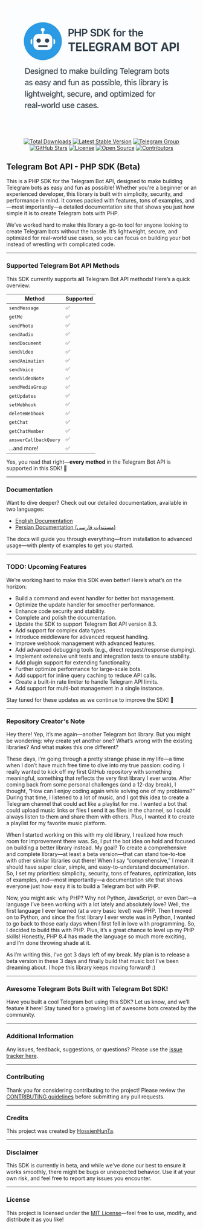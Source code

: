 <p align="center">
  <img src="/docs-site/src/assets/hedear.jpg" alt="Telegram Bot API - PHP SDK Banner">
</p>

<p align="center">
  <a href="https://packagist.org/packages/irazasyed/telegram-bot-sdk"><img src="https://img.shields.io/packagist/dt/hosseinhunta/php-telegram-api-bot.svg" alt="Total Downloads"></a>
  <a href="https://packagist.org/packages/irazasyed/telegram-bot-sdk"><img src="https://img.shields.io/packagist/v/hosseinhunta/php-telegram-api-bot.svg" alt="Latest Stable Version"></a>
  <a href="https://t.me/php_telegram_api_bot"><img src="https://img.shields.io/badge/Telegram-Join%20Group-blue" alt="Telegram Group"></a>
  <a href="https://github.com/hosseinhunta/php-telegram-api-bot"><img src="https://img.shields.io/github/stars/hosseinhunta/php-telegram-api-bot?style=social" alt="GitHub Stars"></a>
  <a href="https://github.com/hosseinhunta/php-telegram-api-bot/blob/main/LICENSE"><img src="https://img.shields.io/github/license/hosseinhunta/php-telegram-api-bot" alt="License"></a>
  <a href="https://github.com/hosseinhunta/php-telegram-api-bot"><img src="https://img.shields.io/badge/Open%20Source-Yes-brightgreen" alt="Open Source"></a>
  <a href="https://github.com/hosseinhunta/php-telegram-api-bot/graphs/contributors"><img src="https://img.shields.io/github/contributors/hosseinhunta/php-telegram-api-bot" alt="Contributors"></a>
</p>

## Telegram Bot API - PHP SDK (Beta)

This is a PHP SDK for the Telegram Bot API, designed to make building Telegram bots as easy and fun as possible! Whether you're a beginner or an experienced developer, this library is built with simplicity, security, and performance in mind. It comes packed with features, tons of examples, and—most importantly—a detailed documentation site that shows you just how simple it is to create Telegram bots with PHP.

We’ve worked hard to make this library a go-to tool for anyone looking to create Telegram bots without the hassle. It’s lightweight, secure, and optimized for real-world use cases, so you can focus on building your bot instead of wrestling with complicated code.

---

### Supported Telegram Bot API Methods

This SDK currently supports **all** Telegram Bot API methods! Here’s a quick overview:

| Method            | Supported |
|-------------------|-----------|
| `sendMessage`     | ✅        |
| `getMe`           | ✅        |
| `sendPhoto`       | ✅        |
| `sendAudio`       | ✅        |
| `sendDocument`    | ✅        |
| `sendVideo`       | ✅        |
| `sendAnimation`   | ✅        |
| `sendVoice`       | ✅        |
| `sendVideoNote`   | ✅        |
| `sendMediaGroup`  | ✅        |
| `getUpdates`      | ✅        |
| `setWebhook`      | ✅        |
| `deleteWebhook`   | ✅        |
| `getChat`         | ✅        |
| `getChatMember`   | ✅        |
| `answerCallbackQuery` | ✅    |
| ...and more!      | ✅        |

Yes, you read that right—**every method** in the Telegram Bot API is supported in this SDK! 🎉

---

### Documentation

Want to dive deeper? Check out our detailed documentation, available in two languages:

- [English Documentation](https://hosseinhunta.github.io/php-telegram-api-bot/en)
- [Persian Documentation (مستندات فارسی)](https://hosseinhunta.github.io/php-telegram-api-bot/fa)

The docs will guide you through everything—from installation to advanced usage—with plenty of examples to get you started.

---

### TODO: Upcoming Features

We’re working hard to make this SDK even better! Here’s what’s on the horizon:

- Build a command and event handler for better bot management.
- Optimize the update handler for smoother performance.
- Enhance code security and stability.
- Complete and polish the documentation.
- Update the SDK to support Telegram Bot API version 8.3.
- Add support for complex data types.
- Introduce middleware for advanced request handling.
- Improve webhook management with advanced features.
- Add advanced debugging tools (e.g., direct request/response dumping).
- Implement extensive unit tests and integration tests to ensure stability.
- Add plugin support for extending functionality.
- Further optimize performance for large-scale bots.
- Add support for inline query caching to reduce API calls.
- Create a built-in rate limiter to handle Telegram API limits.
- Add support for multi-bot management in a single instance.

Stay tuned for these updates as we continue to improve the SDK! 🚀

---

### Repository Creator's Note

Hey there! Yep, it’s me again—another Telegram bot library. But you might be wondering: why create yet another one? What’s wrong with the existing libraries? And what makes this one different?

These days, I’m going through a pretty strange phase in my life—a time when I don’t have much free time to dive into my true passion: coding. I really wanted to kick off my first GitHub repository with something meaningful, something that reflects the very first library I ever wrote. After coming back from some personal challenges (and a 12-day break), I thought, “How can I enjoy coding again while solving one of my problems?” During that time, I listened to a lot of music, and I got this idea to create a Telegram channel that could act like a playlist for me. I wanted a bot that could upload music links or files I send it as files in the channel, so I could always listen to them and share them with others. Plus, I wanted it to create a playlist for my favorite music platform.

When I started working on this with my old library, I realized how much room for improvement there was. So, I put the bot idea on hold and focused on building a better library instead. My goal? To create a comprehensive and complete library—at least a beta version—that can stand toe-to-toe with other similar libraries out there! When I say “comprehensive,” I mean it should have super clear, simple, and easy-to-understand documentation. So, I set my priorities: simplicity, security, tons of features, optimization, lots of examples, and—most importantly—a documentation site that shows everyone just how easy it is to build a Telegram bot with PHP.

Now, you might ask: why PHP? Why not Python, JavaScript, or even Dart—a language I’ve been working with a lot lately and absolutely love? Well, the first language I ever learned (at a very basic level) was PHP. Then I moved on to Python, and since the first library I ever wrote was in Python, I wanted to go back to those early days when I first fell in love with programming. So, I decided to build this with PHP. Plus, it’s a great chance to level up my PHP skills! Honestly, PHP 8.4 has made the language so much more exciting, and I’m done throwing shade at it.

As I’m writing this, I’ve got 3 days left of my break. My plan is to release a beta version in these 3 days and finally build that music bot I’ve been dreaming about. I hope this library keeps moving forward! :)

---

### Awesome Telegram Bots Built with Telegram Bot SDK!

Have you built a cool Telegram bot using this SDK? Let us know, and we’ll feature it here! Stay tuned for a growing list of awesome bots created by the community.

---

### Additional Information

Any issues, feedback, suggestions, or questions? Please use the [issue tracker here](https://github.com/hosseinhunta/php-telegram-api-bot/issues).

---

### Contributing

Thank you for considering contributing to the project! Please review the [CONTRIBUTING guidelines](https://github.com/hosseinhunta/php-telegram-api-bot/blob/main/CONTRIBUTING.md) before submitting any pull requests.

---

### Credits

This project was created by [HossienHunTa](https://github.com/hosseinhunta).

---

### Disclaimer

This SDK is currently in beta, and while we’ve done our best to ensure it works smoothly, there might be bugs or unexpected behavior. Use it at your own risk, and feel free to report any issues you encounter.

---

### License

This project is licensed under the [MIT License](https://github.com/hosseinhunta/php-telegram-api-bot/blob/main/LICENSE)—feel free to use, modify, and distribute it as you like!
